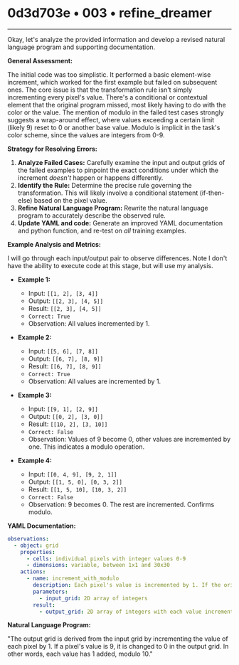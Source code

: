 # 0d3d703e • 003 • refine_dreamer

---
Okay, let's analyze the provided information and develop a revised natural language program and supporting documentation.

**General Assessment:**

The initial code was too simplistic. It performed a basic element-wise increment, which worked for the first example but failed on subsequent ones. The core issue is that the transformation rule isn't simply incrementing every pixel's value. There's a conditional or contextual element that the original program missed, most likely having to do with the color or the value. The mention of modulo in the failed test cases strongly suggests a wrap-around effect, where values exceeding a certain limit (likely 9) reset to 0 or another base value. Modulo is implicit in the task's color scheme, since the values are integers from 0-9.

**Strategy for Resolving Errors:**

1.  **Analyze Failed Cases:** Carefully examine the input and output grids of the failed examples to pinpoint the exact conditions under which the increment *doesn't* happen or happens differently.
2.  **Identify the Rule:** Determine the precise rule governing the transformation. This will likely involve a conditional statement (if-then-else) based on the pixel value.
3.  **Refine Natural Language Program:** Rewrite the natural language program to accurately describe the observed rule.
4.  **Update YAML and code:** Generate an improved YAML documentation and python function, and re-test on *all* training examples.

**Example Analysis and Metrics:**

I will go through each input/output pair to observe differences. Note I don't have the ability to execute code at this stage, but will use my analysis.

*   **Example 1:**

    *   Input: `[[1, 2], [3, 4]]`
    *   Output: `[[2, 3], [4, 5]]`
    *   Result: `[[2, 3], [4, 5]]`
    *   `Correct: True`
    *   Observation: All values incremented by 1.

*   **Example 2:**

    *   Input: `[[5, 6], [7, 8]]`
    *   Output: `[[6, 7], [8, 9]]`
    *   Result: `[[6, 7], [8, 9]]`
    *   `Correct: True`
    *    Observation: All values are incremented by 1.

*   **Example 3:**

    *   Input: `[[9, 1], [2, 9]]`
    *   Output: `[[0, 2], [3, 0]]`
    *   Result: `[[10, 2], [3, 10]]`
    *   `Correct: False`
    *   Observation: Values of 9 become 0, other values are incremented by one. This indicates a modulo operation.

*   **Example 4:**

    *    Input: `[[0, 4, 9], [9, 2, 1]]`
    *    Output: `[[1, 5, 0], [0, 3, 2]]`
    *    Result: `[[1, 5, 10], [10, 3, 2]]`
    *    `Correct: False`
    *    Observation:  9 becomes 0. The rest are incremented. Confirms modulo.

**YAML Documentation:**

```yaml
observations:
  - object: grid
    properties:
      - cells: individual pixels with integer values 0-9
      - dimensions: variable, between 1x1 and 30x30
    actions:
      - name: increment_with_modulo
        description: Each pixel's value is incremented by 1. If the original value is 9, the new value is 0.
        parameters:
          - input_grid: 2D array of integers
        result:
          - output_grid: 2D array of integers with each value incremented (modulo 10)
```

**Natural Language Program:**

"The output grid is derived from the input grid by incrementing the value of each pixel by 1. If a pixel's value is 9, it is changed to 0 in the output grid. In other words, each value has 1 added, modulo 10."


